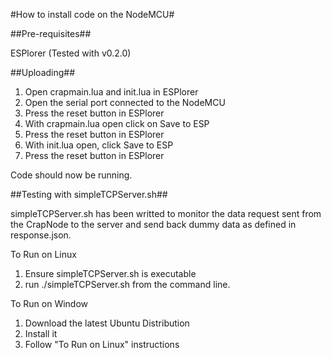 #How to install code on the NodeMCU#

##Pre-requisites##

ESPlorer (Tested with v0.2.0)

##Uploading##

1. Open crapmain.lua and init.lua in ESPlorer
2. Open the serial port connected to the NodeMCU
3. Press the reset button in ESPlorer
4. With crapmain.lua open click on Save to ESP
5. Press the reset button in ESPlorer
6. With init.lua open, click Save to ESP
7. Press the reset button in ESPlorer

Code should now be running.

##Testing with simpleTCPServer.sh##

simpleTCPServer.sh has been writted to monitor the data
request sent from the CrapNode to the server and send
back dummy data as defined in response.json.

To Run on Linux
1. Ensure simpleTCPServer.sh is executable
2. run ./simpleTCPServer.sh from the command line.

To Run on Window
1. Download the latest Ubuntu Distribution
2. Install it
3. Follow "To Run on Linux" instructions
